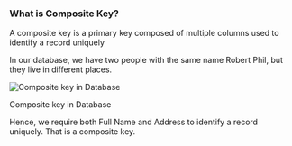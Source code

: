 
### What is Composite Key?

A composite key is a primary key composed of multiple columns used to identify a record uniquely

In our database, we have two people with the same name Robert Phil, but they live in different places.

![Composite key in Database](https://www.guru99.com/images/CompositeKey.png)

Composite key in Database

Hence, we require both Full Name and Address to identify a record uniquely. That is a composite key.
